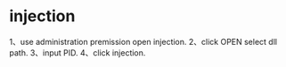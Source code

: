 # injection

1、use administration premission open injection.
2、click OPEN select dll path.
3、input PID.
4、click injection.
